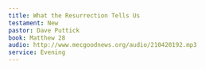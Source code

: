 ```yaml
---
title: What the Resurrection Tells Us
testament: New
pastor: Dave Puttick
book: Matthew 28
audio: http://www.mecgoodnews.org/audio/210420192.mp3
service: Evening
---
```

